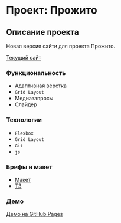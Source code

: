 # Проект: Прожито

## Описание проекта

Новая версия сайти для проекта Прожито.

[Текущий сайт](https://prozhito.org/)

### Функциональность

* Адаптивная верстка
* `Grid Layout`
* Медиазапросы
* Слайдер

### Технологии

* `Flexbox`
* `Grid Layout`
* `Git`
* `js`

### Брифы и макет

* [Макет](https://www.figma.com/file/mN5Q5ksQRNM0ywdFGK1AyU/%D0%9F%D1%80%D0%BE%D0%B6%D0%B8%D1%82%D0%BE_%D0%B2%D0%B5%D0%B1%2B_update-19%2F07)
* [ТЗ](https://praktikum.notion.site/33dd77ada6b7489ea729a63cfa5ab4c3#336da355f8d14fbaa3105ef076c2c629)

### Демо

[Демо на GitHub Pages](https://elena-delikanova.github.io/prozhito/)
